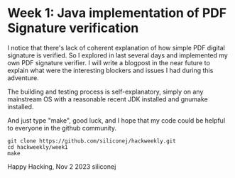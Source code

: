 # Week 1: Java implementation of PDF Signature verification

I notice that there's lack of coherent explanation of how simple PDF digital
signature is verified.  So I explored in last several days and implemented
my own PDF signature verifier.  I will write a blogpost in the near future
to explain what were the interesting blockers and issues I had during this
adventure.

The building and testing process is self-explanatory, simply on any mainstream
OS with a reasonable recent JDK installed and gnumake installed.

And just type "make", good luck, and I hope that my code could be helpful
to everyone in the github community.

```
git clone https://github.com/siliconej/hackweekly.git
cd hackweekly/week1
make
```

Happy Hacking,
Nov 2 2023
siliconej
